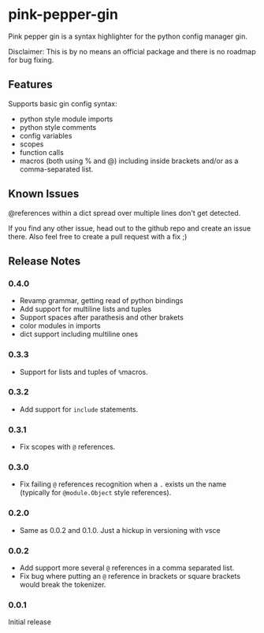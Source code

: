 # pink-pepper-gin

Pink pepper gin is a syntax highlighter for the python config manager gin.

Disclaimer: This is by no means an official package and there is no roadmap
for bug fixing.

## Features

Supports basic gin config syntax:

* python style module imports
* python style comments
* config variables
* scopes
* function calls
* macros (both using % and @) including inside brackets and/or as a
comma-separated list.

## Known Issues

@references within a dict spread over multiple lines don't get detected.

If you find any other issue, head out to the github repo and
create an issue there. Also feel free to create a pull request with a fix ;)

## Release Notes

### 0.4.0
* Revamp grammar, getting read of python bindings
* Add support for multiline lists and tuples
* Support spaces after parathesis and other brakets
* color modules in imports
* dict support including multiline ones

### 0.3.3
* Support for lists and tuples of `%`macros.

### 0.3.2
* Add support for `include` statements.

### 0.3.1
*  Fix scopes with `@` references.

### 0.3.0
*  Fix failing `@` references recognition when a `.` exists un the name
(typically for `@module.Object` style references).

### 0.2.0
* Same as 0.0.2 and 0.1.0. Just a hickup in versioning with vsce

### 0.0.2
* Add support more several `@` references in a comma separated list.
* Fix bug where putting an `@` reference in brackets or square brackets would
break the tokenizer.

### 0.0.1
Initial release
